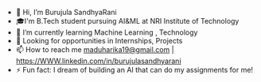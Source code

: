 - 👋 Hi, I’m Burujula SandhyaRani
- 🎓I'm B.Tech student pursuing AI&ML at NRI Institute of Technology
- 🌱 I’m currently learning  Machine Learning , Technology
- 🎯 Looking for opportunities in Internships, Projects
- 📫 How to reach me maduharika19@gmail.com | https://WWW.linkedin.com/in/burujulasandhyarani
- ⚡ Fun fact: I dream of building an AI that can do my assignments for me!

<!---
 
